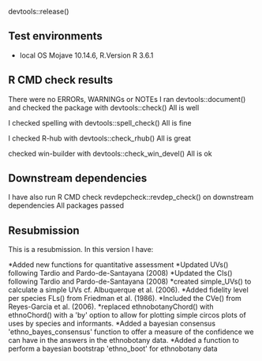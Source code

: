 devtools::release()

## Test environments
* local OS Mojave 10.14.6, R.Version R 3.6.1 

## R CMD check results
There were no ERRORs, WARNINGs or NOTEs
I ran devtools::document() 
and 
checked the package with devtools::check()
All is well

I checked spelling with devtools::spell_check()
All is fine

I checked R-hub with devtools::check_rhub()
All is great

checked win-builder with devtools::check_win_devel()
All is ok

## Downstream dependencies
I have also run R CMD check revdepcheck::revdep_check() on downstream dependencies 
All packages passed 

## Resubmission
This is a resubmission. In this version I have:

*Added new functions for quantitative assessment
*Updated UVs() following Tardio and Pardo-de-Santayana (2008)
*Updated the CIs() following Tardio and Pardo-de-Santayana (2008)
*created simple_UVs() to calculate a simple UVs cf. Albuquerque et al. (2006).
*Added fidelity level per species FLs() from Friedman et al. (1986).
*Included the CVe() from Reyes-Garcia et al. (2006).
*replaced ethnobotanyChord() with ethnoChord() with a 'by' option to allow for plotting simple circos plots of uses by species and informants.
*Added a bayesian consensus 'ethno_bayes_consensus' function to offer a measure of the confidence we can have in the answers in the ethnobotany data.
*Added a function to perform a bayesian bootstrap 'ethno_boot' for ethnobotany data
